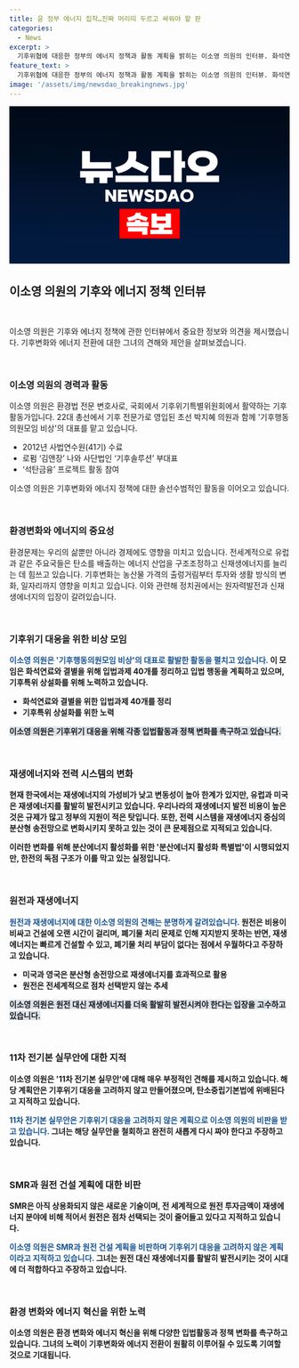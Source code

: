 ```yaml
---
title: 윤 정부 에너지 집착…진짜 머리띠 두르고 싸워야 할 판
categories:
  - News
excerpt: >
  기후위협에 대응한 정부의 에너지 정책과 활동 계획을 밝히는 이소영 의원의 인터뷰. 화석연료와 결별하고 재생에너지 활성화할 기후행동의원모임 비상에 대한 소개. 산업 구조와 제한된 송배전망으로 인한 에너지 문제에 대한 의견과 현재 정책들의 한계 지적. 기후위기에 대응해야 할 시점에서의 정책 독주와 이를 둘러싼 여야 간 갈등 설명. 원전과 재생에너지 등의 에너지 믹스 문제와 현재 정책의 비효율성, 변화가 필요함을 강조하는 내용.
feature_text: >
  기후위협에 대응한 정부의 에너지 정책과 활동 계획을 밝히는 이소영 의원의 인터뷰. 화석연료와 결별하고 재생에너지 활성화할 기후행동의원모임 비상에 대한 소개. 산업 구조와 제한된 송배전망으로 인한 에너지 문제에 대한 의견과 현재 정책들의 한계 지적. 기후위기에 대응해야 할 시점에서의 정책 독주와 이를 둘러싼 여야 간 갈등 설명. 원전과 재생에너지 등의 에너지 믹스 문제와 현재 정책의 비효율성, 변화가 필요함을 강조하는 내용.
image: '/assets/img/newsdao_breakingnews.jpg'
---
```


<p><img src="/assets/img/newsdao_breakingnews.jpg" alt="firstkoreanews 속보" /></p>

<h2 data-ke-size="size26">이소영 의원의 기후와 에너지 정책 인터뷰</h2>

<p data-ke-size="size16">&nbsp;</p>

<p data-ke-size="size16">이소영 의원은 기후와 에너지 정책에 관한 인터뷰에서 중요한 정보와 의견을 제시했습니다. 기후변화와 에너지 전환에 대한 그녀의 견해와 제안을 살펴보겠습니다. </p>

<p data-ke-size="size16">&nbsp;</p>

<h3>이소영 의원의 경력과 활동</h3>

<p data-ke-size="size16">이소영 의원은 환경법 전문 변호사로, 국회에서 기후위기특별위원회에서 활약하는 기후활동가입니다. 22대 총선에서 기후 전문가로 영입된 초선 박지혜 의원과 함께 '기후행동의원모임 비상'의 대표를 맡고 있습니다. </p>

<ul>
<li>2012년 사법연수원(41기) 수료</li>
<li>로펌 ‘김앤장’ 나와 사단법인 ‘기후솔루션’ 부대표</li>
<li>‘석탄금융’ 프로젝트 활동 참여</li>
</ul>

<p data-ke-size="size16">이소영 의원은 기후변화와 에너지 정책에 대한 솔선수범적인 활동을 이어오고 있습니다.</p>

<p data-ke-size="size16">&nbsp;</p>

<h3>환경변화와 에너지의 중요성</h3>

<p data-ke-size="size16">환경문제는 우리의 삶뿐만 아니라 경제에도 영향을 미치고 있습니다. 전세계적으로 유럽과 같은 주요국들은 탄소를 배출하는 에너지 산업을 구조조정하고 신재생에너지를 늘리는 데 힘쓰고 있습니다. 기후변화는 농산물 가격의 출렁거림부터 투자와 생활 방식의 변화, 일자리까지 영향을 미치고 있습니다. 이와 관련해 정치권에서는 원자력발전과 신재생에너지의 입장이 갈려있습니다.</p>

<p data-ke-size="size16">&nbsp;</p>

<h3>기후위기 대응을 위한 비상 모임</h3>

<p data-ke-size="size16"><b><span style="color: #1a5490;">이소영 의원은 '기후행동의원모임 비상'의 대표로 활발한 활동을 펼치고 있습니다. </span><b>이 모임은 화석연료와 결별을 위해 입법과제 40개를 정리하고 입법 행동을 계획하고 있으며, 기후특위 상설화를 위해 노력하고 있습니다.</p>

<ul>
<li>화석연료와 결별을 위한 입법과제 40개를 정리</li>
<li>기후특위 상설화를 위한 노력</li>
</ul>

<p data-ke-size="size16"><b><span style="background-color: #21538527;">이소영 의원은 기후위기 대응을 위해 각종 입법활동과 정책 변화를 촉구하고 있습니다. </span></b></p>

<p data-ke-size="size16">&nbsp;</p>

<h3>재생에너지와 전력 시스템의 변화</h3>

<p data-ke-size="size16">현재 한국에서는 재생에너지의 가성비가 낮고 변동성이 높아 한계가 있지만, 유럽과 미국은 재생에너지를 활발히 발전시키고 있습니다. 우리나라의 재생에너지 발전 비용이 높은 것은 규제가 많고 정부의 지원이 적은 탓입니다. 또한, 전력 시스템을 재생에너지 중심의 분산형 송전망으로 변화시키지 못하고 있는 것이 큰 문제점으로 지적되고 있습니다.</p>

<p data-ke-size="size16">이러한 변화를 위해 분산에너지 활성화를 위한 '분산에너지 활성화 특별법'이 시행되었지만, 한전의 독점 구조가 이를 막고 있는 실정입니다.</p>

<p data-ke-size="size16">&nbsp;</p>

<h3>원전과 재생에너지</h3>

<p data-ke-size="size16"><b><span style="color: #1a5490;">원전과 재생에너지에 대한 이소영 의원의 견해는 분명하게 갈려있습니다. </span><b>원전은 비용이 비싸고 건설에 오랜 시간이 걸리며, 폐기물 처리 문제로 인해 지지받지 못하는 반면, 재생에너지는 빠르게 건설할 수 있고, 폐기물 처리 부담이 없다는 점에서 우월하다고 주장하고 있습니다.</p>

<ul>
<li>미국과 영국은 분산형 송전망으로 재생에너지를 효과적으로 활용</li>
<li>원전은 전세계적으로 점차 선택받지 않는 추세</li>
</ul>

<p data-ke-size="size16"><b><span style="background-color: #21538527;">이소영 의원은 원전 대신 재생에너지를 더욱 활발히 발전시켜야 한다는 입장을 고수하고 있습니다. </span></b></p>

<p data-ke-size="size16">&nbsp;</p>

<h3>11차 전기본 실무안에 대한 지적</h3>

<p data-ke-size="size16">이소영 의원은 '11차 전기본 실무안'에 대해 매우 부정적인 견해를 제시하고 있습니다. 해당 계획안은 기후위기 대응을 고려하지 않고 만들어졌으며, 탄소중립기본법에 위배된다고 지적하고 있습니다.</p>

<p data-ke-size="size16"><b><span style="color: #1a5490;">11차 전기본 실무안은 기후위기 대응을 고려하지 않은 계획으로 이소영 의원의 비판을 받고 있습니다. </span><b>그녀는 해당 실무안을 철회하고 완전히 새롭게 다시 짜야 한다고 주장하고 있습니다.</p>

<p data-ke-size="size16">&nbsp;</p>

<h3>SMR과 원전 건설 계획에 대한 비판</h3>

<p data-ke-size="size16">SMR은 아직 상용화되지 않은 새로운 기술이며, 전 세계적으로 원전 투자금액이 재생에너지 분야에 비해 적어서 원전은 점차 선택되는 것이 줄어들고 있다고 지적하고 있습니다.</p>

<p data-ke-size="size16"><b><span style="color: #1a5490;">이소영 의원은 SMR과 원전 건설 계획을 비판하며 기후위기 대응을 고려하지 않은 계획이라고 지적하고 있습니다. </span><b>그녀는 원전 대신 재생에너지를 활발히 발전시키는 것이 시대에 더 적합하다고 주장하고 있습니다.</p>

<p data-ke-size="size16">&nbsp;</p>

<h3>환경 변화와 에너지 혁신을 위한 노력</h3>

<p data-ke-size="size16">이소영 의원은 환경 변화와 에너지 혁신을 위해 다양한 입법활동과 정책 변화를 촉구하고 있습니다. 그녀의 노력이 기후변화와 에너지 전환이 원활히 이루어질 수 있도록 기여할 것으로 기대됩니다.</p>

<p data-ke-size="size16">&nbsp;</p>

<p data-ke-size="size16">&nbsp;</p>

